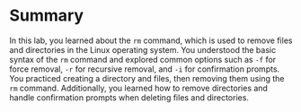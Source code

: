 # Summary

In this lab, you learned about the `rm` command, which is used to remove files and directories in the Linux operating system. You understood the basic syntax of the `rm` command and explored common options such as `-f` for force removal, `-r` for recursive removal, and `-i` for confirmation prompts. You practiced creating a directory and files, then removing them using the `rm` command. Additionally, you learned how to remove directories and handle confirmation prompts when deleting files and directories.
